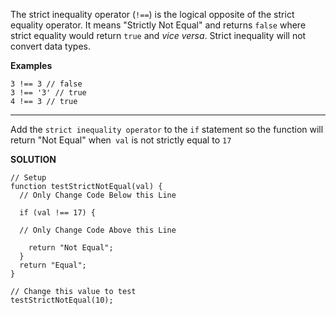 The strict inequality operator (`!==`) is the logical opposite of the strict equality operator. It means "Strictly Not Equal" and returns `false` where strict equality would return `true` and *vice versa*. Strict inequality will not convert data types.

**Examples**

```
3 !== 3 // false
3 !== '3' // true
4 !== 3 // true
```

---

Add the `strict inequality operator` to the `if` statement so the function will return "Not Equal" when` val` is not strictly equal to `17`

**SOLUTION**

```
// Setup
function testStrictNotEqual(val) {
  // Only Change Code Below this Line
  
  if (val !== 17) {

  // Only Change Code Above this Line

    return "Not Equal";
  }
  return "Equal";
}

// Change this value to test
testStrictNotEqual(10);
```
